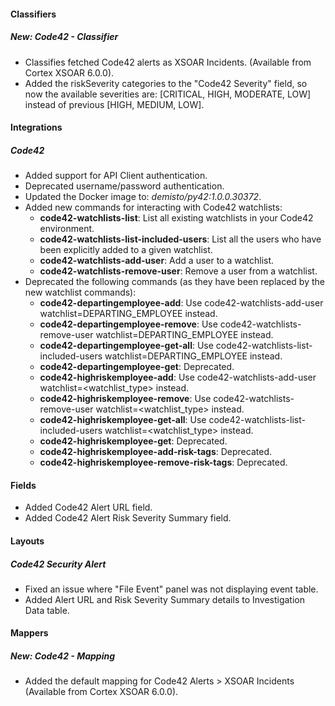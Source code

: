 
#### Classifiers
##### New: Code42 - Classifier
- Classifies fetched Code42 alerts as XSOAR Incidents. (Available from Cortex XSOAR 6.0.0).
- Added the riskSeverity categories to the "Code42 Severity" field, so now the available severities are: [CRITICAL, HIGH, MODERATE, LOW] instead of previous [HIGH, MEDIUM, LOW].

#### Integrations
##### Code42
- Added support for API Client authentication.
- Deprecated username/password authentication.
- Updated the Docker image to: *demisto/py42:1.0.0.30372*.
- Added new commands for interacting with Code42 watchlists:
    - **code42-watchlists-list**: List all existing watchlists in your Code42 environment.
    - **code42-watchlists-list-included-users**: List all the users who have been explicitly added to a given watchlist.
    - **code42-watchlists-add-user**: Add a user to a watchlist.
    - **code42-watchlists-remove-user**: Remove a user from a watchlist.
- Deprecated the following commands (as they have been replaced by the new watchlist commands):
    - **code42-departingemployee-add**: Use code42-watchlists-add-user watchlist=DEPARTING_EMPLOYEE instead.
    - **code42-departingemployee-remove**: Use code42-watchlists-remove-user watchlist=DEPARTING_EMPLOYEE instead.
    - **code42-departingemployee-get-all**: Use code42-watchlists-list-included-users watchlist=DEPARTING_EMPLOYEE instead.
    - **code42-departingemployee-get**: Deprecated.
    - **code42-highriskemployee-add**: Use code42-watchlists-add-user watchlist=<watchlist_type> instead.
    - **code42-highriskemployee-remove**: Use code42-watchlists-remove-user watchlist=<watchlist_type> instead.
    - **code42-highriskemployee-get-all**: Use code42-watchlists-list-included-users watchlist=<watchlist_type> instead.
    - **code42-highriskemployee-get**: Deprecated.
    - **code42-highriskemployee-add-risk-tags**: Deprecated.
    - **code42-highriskemployee-remove-risk-tags**: Deprecated.

#### Fields
- Added Code42 Alert URL field.
- Added Code42 Alert Risk Severity Summary field.

#### Layouts
##### Code42 Security Alert
- Fixed an issue where "File Event" panel was not displaying event table.
- Added Alert URL and Risk Severity Summary details to Investigation Data table.

#### Mappers
##### New: Code42 - Mapping
- Added the default mapping for Code42 Alerts > XSOAR Incidents (Available from Cortex XSOAR 6.0.0).

